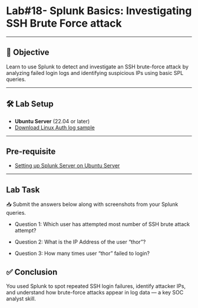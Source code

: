 # Lab#18- Splunk Basics: Investigating SSH Brute Force attack

---

## 🎯 Objective

Learn to use Splunk to detect and investigate an SSH brute-force attack by analyzing failed login logs and identifying suspicious IPs using basic SPL queries.


---

## 🛠️ Lab Setup

- **Ubuntu Server** (22.04 or later)  
- [Download Linux Auth log sample](https://github.com/0xrajneesh/30-Days-SOC-Challenge-Beginner/blob/main/linux_auth_logs.json)

---

## Pre-requisite

- [Setting up Splunk Server on Ubuntu Server](https://github.com/0xrajneesh/90-Days-SOC-Challenge-Beginner/blob/main/Challenge%234/Task%231-Setting%20up%20Splunk.md)

---

## Lab Task

📥 Submit the answers below along with screenshots from your Splunk queries.


- Question 1: Which user has attempted most number of SSH brute attack attempt?

- Question 2: What is the IP Address of the user “thor”?

- Question 3: How many times user “thor” failed to login?




## ✅ Conclusion

You used Splunk to spot repeated SSH login failures, identify attacker IPs, and understand how brute-force attacks appear in log data — a key SOC analyst skill.


